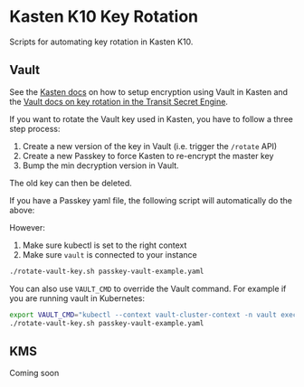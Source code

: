 # Kasten K10 Key Rotation

Scripts for automating key rotation in Kasten K10.

## Vault

See the [Kasten docs](https://docs.kasten.io/latest/install/configure.html#hashicorp-vault-transit-secrets-engine) on how to setup encryption using Vault in Kasten and the [Vault docs on key rotation in the Transit Secret Engine](https://learn.hashicorp.com/tutorials/vault/eaas-transit#rotate-the-encryption-key).

If you want to rotate the Vault key used in Kasten, you have to follow a three step process:

1. Create a new version of the key in Vault (i.e. trigger the `/rotate` API)
2. Create a new Passkey to force Kasten to re-encrypt the master key
3. Bump the min decryption version in Vault.

The old key can then be deleted.

If you have a Passkey yaml file, the following script will automatically do the above:

However:

1. Make sure kubectl is set to the right context
2. Make sure `vault` is connected to your instance

```sh
./rotate-vault-key.sh passkey-vault-example.yaml
```

You can also use `VAULT_CMD` to override the Vault command.
For example if you are running vault in Kubernetes:

```sh
export VAULT_CMD="kubectl --context vault-cluster-context -n vault exec -i vault-0 -- vault"
./rotate-vault-key.sh passkey-vault-example.yaml
```

## KMS

Coming soon
